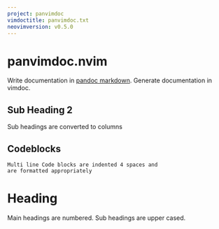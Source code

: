 ```yaml
---
project: panvimdoc
vimdoctitle: panvimdoc.txt
neovimversion: v0.5.0
---
```


# panvimdoc.nvim

Write documentation in [pandoc markdown](https://pandoc.org/MANUAL.html).
Generate documentation in vimdoc.

## Sub Heading 2

Sub headings are converted to columns

## Codeblocks

```
Multi line Code blocks are indented 4 spaces and
are formatted appropriately
```

# Heading

Main headings are numbered.
Sub headings are upper cased.
